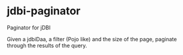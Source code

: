 jdbi-paginator
==============

Paginator for jDBI

Given a jdbiDaa, a filter (Pojo like) and the size of the page, paginate through the results of the query.
